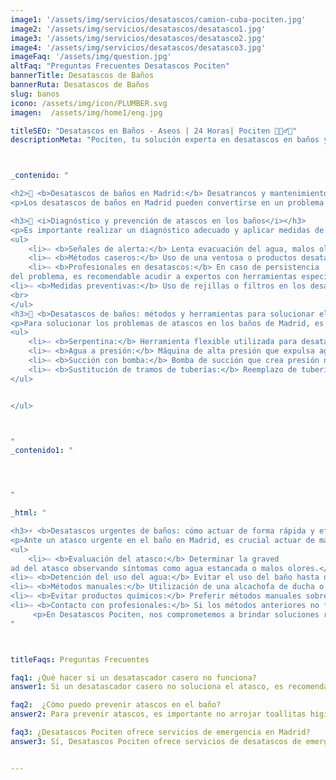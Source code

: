 ```yaml
---
image1: '/assets/img/servicios/desatascos/camion-cuba-pociten.jpg'
image2: '/assets/img/servicios/desatascos/desatasco1.jpg'
image3: '/assets/img/servicios/desatascos/desatasco2.jpg'
image4: '/assets/img/servicios/desatascos/desatasco3.jpg'
imageFaq: '/assets/img/question.jpg'
altFaq: "Preguntas Frecuentes Desatascos Pociten"
bannerTitle: Desatascos de Baños
bannerRuta: Desatascos de Baños
slug: banos
icono: /assets/img/icon/PLUMBER.svg
imagen:  /assets/img/home1/eng.jpg

titleSEO: "Desatascos en Baños - Aseos | 24 Horas| Pociten 💪👷‍♂️🚰"
descriptionMeta: "Pociten, tu solución experta en desatascos en baños y aseos. 24 Horas. Llámanos al 647 37 67 82 📱."



_contenido: "

<h2>🚽 <b>Desatascos de baños en Madrid:</b> Desatrancos y mantenimiento 24 horas | Desatascos Pociten</h2>
<p>Los desatascos de baños en Madrid pueden convertirse en un problema recurrente si no se abordan adecuadamente. En Desatascos Pociten ofrecemos servicios de desatrancos y mantenimiento de fosas sépticas, alcantarillado, bajantes, arquetas e inspección con cámara TV. Con métodos y herramientas efectivas, solucionamos los atascos de manera rápida y garantizamos un servicio disponible las 24 horas.</p>

<h3>🛁 <i>Diagnóstico y prevención de atascos en los baños</i></h3>
<p>Es importante realizar un diagnóstico adecuado y aplicar medidas de prevención para evitar atascos en los baños de Madrid:</p>
<ul>
    <li>⇨ <b>Señales de alerta:</b> Lenta evacuación del agua, malos olores, o agua en niveles superiores en otros elementos del baño.</li><br>
    <li>⇨ <b>Métodos caseros:</b> Uso de una ventosa o productos desatascadores específicos.</li><br>
    <li>⇨ <b>Profesionales en desatascos:</b> En caso de persistencia
del problema, es recomendable acudir a expertos con herramientas especializadas.</li><br>
<li>⇨ <b>Medidas preventivas:</b> Uso de rejillas o filtros en los desagües y educación sobre qué no arrojar por el inodoro o desagües.</li>
<br>
</ul>
<h3>🔧 <b>Desatascos de baños: métodos y herramientas para solucionar el problema</b></h3>
<p>Para solucionar los problemas de atascos en los baños de Madrid, es imprescindible contar con métodos y herramientas adecuadas:</p>
<ul>
    <li>⇨ <b>Serpentina:</b> Herramienta flexible utilizada para desatascar tuberías mediante movimientos de rotación y empuje.</li><br>
    <li>⇨ <b>Agua a presión:</b> Máquina de alta presión que expulsa agua a gran velocidad para eliminar los restos acumulados.</li><br>
    <li>⇨ <b>Succión con bomba:</b> Bomba de succión que crea presión negativa para aspirar residuos atascados.</li><br>
    <li>⇨ <b>Sustitución de tramos de tuberías:</b> Reemplazo de tuberías en situaciones graves donde otros métodos no son efectivos.</li><br>
</ul>


</ul>



"
_contenido1: "




"

_html: "

<h3>⚡ <b>Desatascos urgentes de baños: cómo actuar de forma rápida y eficaz</b></h3>
<p>Ante un atasco urgente en el baño en Madrid, es crucial actuar de manera rápida y eficaz:</p>
<ul>
    <li>⇨ <b>Evaluación del atasco:</b> Determinar la graved
ad del atasco observando síntomas como agua estancada o malos olores.</li><br>
<li>⇨ <b>Detención del uso del agua:</b> Evitar el uso del baño hasta que el atasco sea solucionado.</li><br>
<li>⇨ <b>Métodos manuales:</b> Utilización de una alcachofa de ducha o manguera con agua a presión para intentar deshacer el atasco.</li><br>
<li>⇨ <b>Evitar productos químicos:</b> Preferir métodos manuales sobre químicos que puedan dañar las tuberías.</li><br>
<li>⇨ <b>Contacto con profesionales:</b> Si los métodos anteriores no funcionan, buscar ayuda de expertos en desatascos.</li><br>
	 <p>En Desatascos Pociten, nos comprometemos a brindar soluciones rápidas y efectivas para los desatascos de baños en Madrid, garantizando la satisfacción y seguridad de nuestros clientes.</p>   
"



titleFaqs: Preguntas Frecuentes

faq1: ¿Qué hacer si un desatascador casero no funciona?
answer1: Si un desatascador casero no soluciona el atasco, es recomendable contactar a profesionales como Desatascos Pociten, quienes tienen las herramientas y experiencia necesarias para solucionar el problema de forma efectiva.

faq2:  ¿Cómo puedo prevenir atascos en el baño?
answer2: Para prevenir atascos, es importante no arrojar toallitas higiénicas, papel higiénico húmedo, compresas o tampones por el inodoro, y usar rejillas o filtros en los desagües para evitar que objetos sólidos obstruyan las tuberías.

faq3: ¿Desatascos Pociten ofrece servicios de emergencia en Madrid?
answer3: Sí, Desatascos Pociten ofrece servicios de desatascos de emergencia 24 horas en Madrid, listos para actuar rápidamente ante cualquier urgencia en tu baño.


---
```


